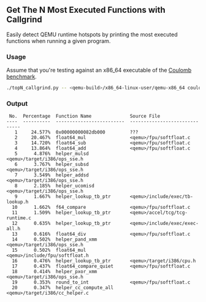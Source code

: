 ## Get The N Most Executed Functions with Callgrind

Easily detect QEMU runtime hotspots by printing the most executed functions when running a given program.

### Usage

Assume that you're testing against an x86_64 executable of the [Coulomb benchmark](https://github.com/ahmedkrmn/TCG-Continuous-Benchmarking/tree/master/benchmakrs/coulomb).

```bash
./topN_callgrind.py -- <qemu-build>/x86_64-linux-user/qemu-x86_64 coulomb_double
```

### Output

```
 No.  Percentage  Function Name              Source File
----  ----------  -------------------------  ------------------------------
   1     24.577%  0x00000000082db000         ???
   2     20.467%  float64_mul                <qemu>/fpu/softfloat.c
   3     14.720%  float64_sub                <qemu>/fpu/softfloat.c
   4     13.864%  float64_add                <qemu>/fpu/softfloat.c
   5      4.876%  helper_mulsd               <qemu>/target/i386/ops_sse.h
   6      3.767%  helper_subsd               <qemu>/target/i386/ops_sse.h
   7      3.549%  helper_addsd               <qemu>/target/i386/ops_sse.h
   8      2.185%  helper_ucomisd             <qemu>/target/i386/ops_sse.h
   9      1.667%  helper_lookup_tb_ptr       <qemu>/include/exec/tb-lookup.h
  10      1.662%  f64_compare                <qemu>/fpu/softfloat.c
  11      1.509%  helper_lookup_tb_ptr       <qemu>/accel/tcg/tcg-runtime.c
  12      0.635%  helper_lookup_tb_ptr       <qemu>/include/exec/exec-all.h
  13      0.616%  float64_div                <qemu>/fpu/softfloat.c
  14      0.502%  helper_pand_xmm            <qemu>/target/i386/ops_sse.h
  15      0.502%  float64_mul                <qemu>/include/fpu/softfloat.h
  16      0.476%  helper_lookup_tb_ptr       <qemu>/target/i386/cpu.h
  17      0.437%  float64_compare_quiet      <qemu>/fpu/softfloat.c
  18      0.414%  helper_pxor_xmm            <qemu>/target/i386/ops_sse.h
  19      0.353%  round_to_int               <qemu>/fpu/softfloat.c
  20      0.347%  helper_cc_compute_all      <qemu>/target/i386/cc_helper.c
```
